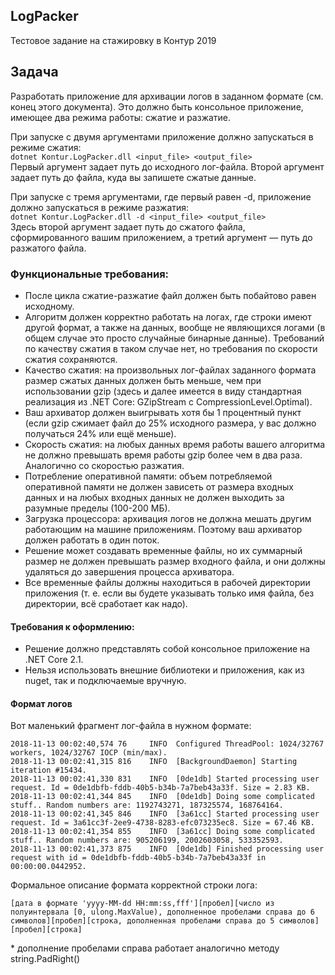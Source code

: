 ## LogPacker
Тестовое задание на стажировку в Контур 2019

## Задача
Разработать приложение для архивации логов в заданном формате (см. конец этого документа). Это должно быть консольное приложение, имеющее два режима работы: сжатие и разжатие.

При запуске с двумя аргументами приложение должно запускаться в режиме сжатия:\
`dotnet Kontur.LogPacker.dll <input_file> <output_file>`\
Первый аргумент задает путь до исходного лог-файла. Второй аргумент задает путь до файла, куда вы запишете сжатые данные.

При запуске с тремя аргументами, где первый равен -d, приложение должно запускаться в режиме разжатия:\
`dotnet Kontur.LogPacker.dll -d <input_file> <output_file>`\
Здесь второй аргумент задает путь до сжатого файла, сформированного вашим приложением, а третий аргумент — путь до разжатого файла.

### Функциональные требования:
* После цикла сжатие-разжатие файл должен быть побайтово равен исходному.
* Алгоритм должен корректно работать на логах, где строки имеют другой формат, а также на данных, вообще не являющихся логами (в общем случае это просто случайные бинарные данные). Требований по качеству сжатия в таком случае нет, но требования по скорости сжатия сохраняются.
* Качество сжатия: на произвольных лог-файлах заданного формата размер сжатых данных должен быть меньше, чем при использовании gzip (здесь и далее имеется в виду стандартная реализация из .NET Core: GZipStream с CompressionLevel.Optimal).
* Ваш архиватор должен выигрывать хотя бы 1 процентный пункт (если gzip сжимает файл до 25% исходного размера, у вас должно получаться 24% или ещё меньше).
* Скорость сжатия: на любых данных время работы вашего алгоритма не должно превышать время работы gzip более чем в два раза. Аналогично со скоростью разжатия.
* Потребление оперативной памяти: объем потребляемой оперативной памяти не должен зависеть от размера входных данных и на любых входных данных не должен выходить за разумные пределы (100-200 МБ).  
* Загрузка процессора: архивация логов не должна мешать другим работающим на машине приложениям. Поэтому ваш архиватор должен работать в один поток.
* Решение может создавать временные файлы, но их суммарный размер не должен превышать размер входного файла, и они должны удаляться до завершения процесса архиватора.
* Все временные файлы должны находиться в рабочей директории приложения (т. е. если вы будете указывать только имя файла, без директории, всё сработает как надо).

#### Требования к оформлению:
* Решение должно представлять собой консольное приложение на .NET Core 2.1.
* Нельзя использовать внешние библиотеки и приложения, как из nuget, так и подключаемые вручную.

#### Формат логов
Вот маленький фрагмент лог-файла в нужном формате:

```
2018-11-13 00:02:40,574 76     INFO  Configured ThreadPool: 1024/32767 workers, 1024/32767 IOCP (min/max).
2018-11-13 00:02:41,315 816    INFO  [BackgroundDaemon] Starting iteration #15434.
2018-11-13 00:02:41,330 831    INFO  [0de1db] Started processing user request. Id = 0de1dbfb-fddb-40b5-b34b-7a7beb43a33f. Size = 2.83 KB.
2018-11-13 00:02:41,344 845    INFO  [0de1db] Doing some complicated stuff.. Random numbers are: 1192743271, 187325574, 168764164.
2018-11-13 00:02:41,345 846    INFO  [3a61cc] Started processing user request. Id = 3a61cc3f-2ee9-4738-8283-efc073235ec8. Size = 67.46 KB.
2018-11-13 00:02:41,354 855    INFO  [3a61cc] Doing some complicated stuff.. Random numbers are: 905206199, 2002603058, 533352593.
2018-11-13 00:02:41,373 875    INFO  [0de1db] Finished processing user request with id = 0de1dbfb-fddb-40b5-b34b-7a7beb43a33f in 00:00:00.0442952.
```
Формальное описание формата корректной строки лога:
```
[дата в формате 'yyyy-MM-dd HH:mm:ss,fff'][пробел][число из полуинтервала [0, ulong.MaxValue), дополненное пробелами справа до 6 символов][пробел][строка, дополненная пробелами справа до 5 символов][пробел][строка]
```

\* дополнение пробелами справа работает аналогично методу string.PadRight()
